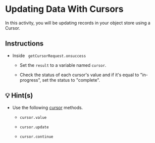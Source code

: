 # Updating Data With Cursors

In this activity, you will be updating records in your object store using a Cursor.

## Instructions

* Inside ` getCursorRequest.onsuccess`

  * Set the `result` to a variable named `cursor`.
  
  * Check the status of each cursor's value and if it's equal to "in-progress", set the status to "complete".

## 💡 Hint(s)

* Use the following [cursor](https://developer.mozilla.org/en-US/docs/Web/API/IDBCursor) methods.

  * `cursor.value`

  * `cursor.update`

  * `cursor.continue`
